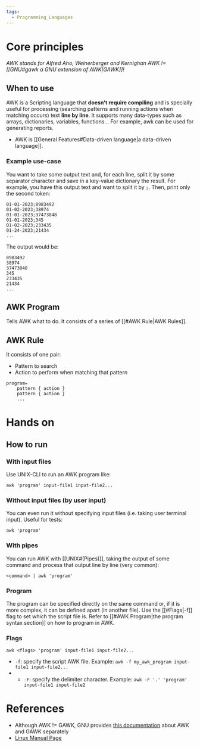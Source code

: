 ```yaml
---
tags:
  - Programming_Languages
---
```

# Core principles
_AWK stands for Alfred Aho, Weinerberger and Kernighan_
_AWK != [[GNU#gawk a GNU extension of AWK|GAWK]]!_
## When to use
AWK is a Scripting language that **doesn't require compiling** and is specially useful for processing (searching patterns and running actions when matching occurs) text **line by line**. It supports many data-types such as arrays, dictionaries, variables, functions...
For example, awk can be used for generating reports.
- AWK is [[General Features#Data-driven language|a data-driven language]].
### Example use-case
You want to take some output text and, for each line, split it by some separator character and save in a key-value dictionary the result.
For example, you have this output text and want to split it by ```;```. Then, print only the second token:
```
01-01-2023;8983492
01-02-2023;38974
01-01-2023;37473848
01-01-2023;345
01-02-2023;233435
01-24-2023;21434
...
```
The output would be:
```
8983492
38974
37473848
345
233435
21434
...
```
## AWK Program
Tells AWK what to do. It consists of a series of [[#AWK Rule|AWK Rules]].

## AWK Rule
It consists of one pair:
- Pattern to search
- Action to perform when matching that pattern
```
program=
	pattern { action }
	pattern { action }
	...
```
# Hands on
## How to run
### With input files
Use UNIX-CLI to run an AWK program like:
```shell
awk 'program' input-file1 input-file2...
```
### Without input files (by user input)
You can even run it without specifying input files (i.e. taking user terminal input). Useful for tests:
```shell
awk 'program'
```
### With pipes
You can run AWK with [[UNIX#(Pipes)]], taking the output of some command and process that output line by line (very common):
```shell
<command> | awk 'program'
```
### Program
The program can be specified directly on the same command or, if it is more complex, it can be defined apart (in another file). Use the [[#Flags|-f]] flag to set which the script file is.
Refer to [[#AWK Program|the program syntax section]] on how to program in AWK.
### Flags
```shell
awk <flags> 'program' input-file1 input-file2...
```
- ```-f```: specify the script AWK file. Example: ```awk -f my_awk_program input-file1 input-file2...```
- - ```-F```: specify the delimiter character. Example: ```awk -F '.' 'program' input-file1 input-file2```
# References
- Although AWK != GAWK, GNU provides [this documentation](https://www.gnu.org/software/gawk/manual/gawk.html) about AWK and GAWK separately
- [Linux Manual Page](https://www.man7.org/linux/man-pages/man1/awk.1p.html)